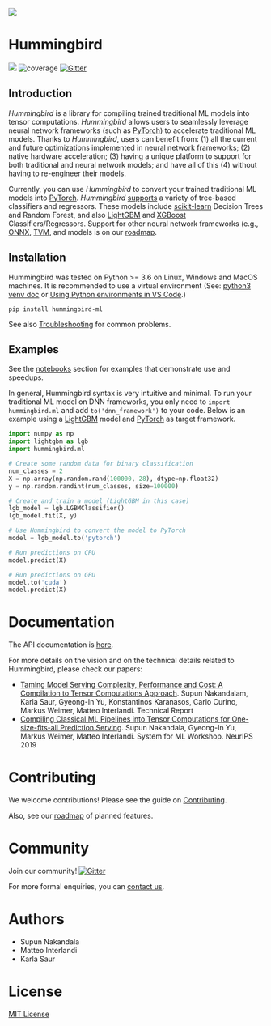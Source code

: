 [![](https://i.imgur.com/0pp9lMS.png?1)](https://github.com/microsoft/hummingbird/)

# Hummingbird

![](https://github.com/microsoft/hummingbird/workflows/Python%20application/badge.svg?branch=develop)
![coverage](https://codecov.io/gh/microsoft/hummingbird/branch/master/graph/badge.svg)
[![Gitter](https://badges.gitter.im/hummingbird-ml/community.svg)](https://gitter.im/hummingbird-ml/community?utm_source=badge&utm_medium=badge&utm_campaign=pr-badge)

## Introduction
*Hummingbird* is a library for compiling trained traditional ML models into tensor computations. *Hummingbird* allows users to seamlessly leverage neural network frameworks (such as [PyTorch](https://pytorch.org/)) to accelerate traditional ML models. Thanks to *Hummingbird*, users can benefit from: (1) all the current and future optimizations implemented in neural network frameworks; (2) native hardware acceleration; (3) having a unique platform to support for both traditional and neural network models; and have all of this (4) without having to re-engineer their models.

Currently, you can use *Hummingbird* to convert your trained traditional ML models into [PyTorch](https://pytorch.org/). *Hummingbird* [supports](https://github.com/microsoft/hummingbird/wiki/Supported-Operators) a variety of tree-based classifiers and regressors.  These models include
[scikit-learn](https://scikit-learn.org/stable/) Decision Trees and Random Forest, and also [LightGBM](https://github.com/Microsoft/LightGBM) and [XGBoost](https://github.com/dmlc/xgboost) Classifiers/Regressors. Support for other neural network frameworks (e.g., [ONNX](https://onnx.ai/), [TVM](https://docs.tvm.ai/), and models is on our [roadmap](wiki/Roadmap-for-Upcoming-Features-and-Support).

## Installation

Hummingbird was tested on Python >= 3.6 on Linux, Windows and MacOS machines.  It is recommended to use a virtual environment (See: [python3 venv doc](https://docs.python.org/3/tutorial/venv.html) or [Using Python environments in VS Code](https://code.visualstudio.com/docs/python/environments).)
```
pip install hummingbird-ml
```



See also [Troubleshooting](TROUBLESHOOTING.md) for common problems.

## Examples

See the [notebooks](notebooks) section for examples that demonstrate use and speedups.

In general, Hummingbird syntax is very intuitive and minimal. To run your traditional ML model on DNN frameworks, you only need to `import hummingbird.ml` and add `to('dnn_framework')` to your code. Below is an example using a [LightGBM](https://lightgbm.readthedocs.io/en/latest/) model and [PyTorch](https://pytorch.org/) as target framework.

```python
import numpy as np
import lightgbm as lgb
import hummingbird.ml

# Create some random data for binary classification
num_classes = 2
X = np.array(np.random.rand(100000, 28), dtype=np.float32)
y = np.random.randint(num_classes, size=100000)

# Create and train a model (LightGBM in this case)
lgb_model = lgb.LGBMClassifier()
lgb_model.fit(X, y)

# Use Hummingbird to convert the model to PyTorch
model = lgb_model.to('pytorch')

# Run predictions on CPU
model.predict(X)

# Run predictions on GPU
model.to('cuda')
model.predict(X)
```

# Documentation

The API documentation is [here](https://microsoft.github.io/hummingbird/).

For more details on the vision and on the technical details related to Hummingbird, please check our papers:

* [Taming Model Serving Complexity, Performance and Cost: A Compilation to Tensor Computations Approach](https://scnakandala.github.io/papers/TR_2020_Hummingbird.pdf). Supun Nakandalam, Karla Saur, Gyeong-In Yu, Konstantinos Karanasos, Carlo Curino, Markus Weimer, Matteo Interlandi. Technical Report
* [Compiling Classical ML Pipelines into Tensor Computations for One-size-fits-all Prediction Serving](http://learningsys.org/neurips19/assets/papers/27_CameraReadySubmission_Hummingbird%20(5).pdf). Supun Nakandala, Gyeong-In Yu, Markus Weimer, Matteo Interlandi. System for ML Workshop. NeurIPS 2019

# Contributing

We welcome contributions! Please see the guide on [Contributing](CONTRIBUTING.md).

Also, see our [roadmap](https://github.com/microsoft/hummingbird/wiki/Roadmap-for-Upcoming-Features-and-Support) of planned features.

# Community

Join our community! [![Gitter](https://badges.gitter.im/hummingbird-ml/community.svg)](https://gitter.im/hummingbird-ml/community?utm_source=badge&utm_medium=badge&utm_campaign=pr-badge)

 For more formal enquiries, you can [contact us](mailto:hummingbird-dev@microsoft.com).

# Authors

* Supun Nakandala
* Matteo Interlandi
* Karla Saur

# License
[MIT License](LICENSE)
